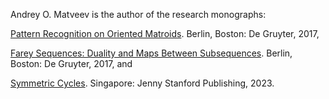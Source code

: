 Andrey O. Matveev is the author of the research monographs: 

[Pattern Recognition on Oriented Matroids](https://doi.org/10.1515/9783110531145). Berlin, Boston: De Gruyter, 2017,  

[Farey Sequences: Duality and Maps Between Subsequences](https://doi.org/10.1515/9783110547665). Berlin, Boston: De Gruyter, 2017, and 

[Symmetric Cycles](https://www.jennystanford.com/). Singapore: Jenny Stanford Publishing, 2023.
